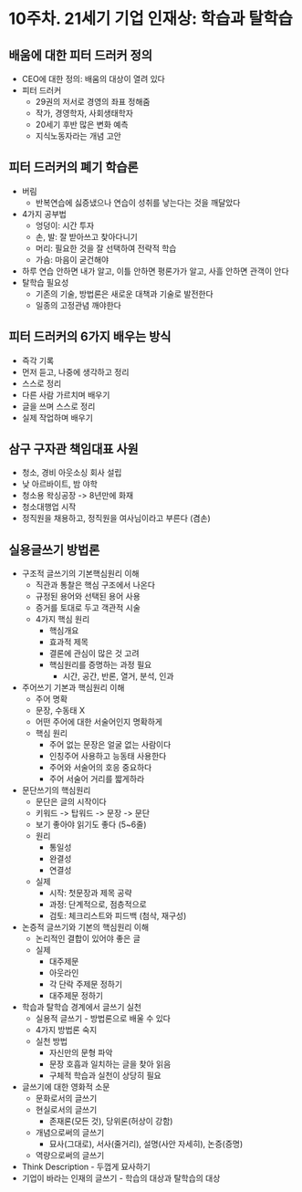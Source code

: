 # 10주차. 21세기 기업 인재상: 학습과 탈학습

## 배움에 대한 피터 드러커 정의

- CEO에 대한 정의: 배움의 대상이 열려 있다
- 피터 드러커
  - 29권의 저서로 경영의 좌표 정해줌
  - 작가, 경영학자, 사회생태학자
  - 20세기 후반 많은 변화 예측
  - 지식노동자라는 개념 고안

## 피터 드러커의 폐기 학습론

- 버림
  - 반복연습에 싫증냈으나 연습이 성취를 낳는다는 것을 깨달았다
- 4가지 공부법
  - 엉덩이: 시간 투자
  - 손, 발: 잘 받아쓰고 찾아다니기
  - 머리: 필요한 것을 잘 선택하여 전략적 학습
  - 가슴: 마음이 굳건해야
- 하루 연습 안하면 내가 알고, 이틀 안하면 평론가가 알고, 사흘 안하면 관객이 안다
- 탈학습 필요성
  - 기존의 기술, 방법론은 새로운 대책과 기술로 발전한다
  - 일종의 고정관념 깨야한다

## 피터 드러커의 6가지 배우는 방식

- 즉각 기록
- 먼저 듣고, 나중에 생각하고 정리
- 스스로 정리
- 다른 사람 가르치며 배우기
- 글을 쓰며 스스로 정리
- 실제 작업하며 배우기

## 삼구 구자관 책임대표 사원

- 청소, 경비 아웃소싱 회사 설립
- 낮 아르바이트, 밤 야학
- 청소용 왁싱공장 -> 8년만에 화재
- 청소대행업 시작
- 정직원을 채용하고, 정직원을 여사님이라고 부른다 (겸손)

## 실용글쓰기 방법론

- 구조적 글쓰기의 기본핵심원리 이해
  - 직관과 통찰은 핵심 구조에서 나온다
  - 규정된 용어와 선택된 용어 사용
  - 증거를 토대로 두고 객관적 시술
  - 4가지 핵심 원리
    - 핵심개요
    - 효과적 제목
    - 결론에 관심이 많은 것 고려
    - 핵심원리를 증명하는 과정 필요
      - 시간, 공간, 반론, 열거, 분석, 인과
- 주어쓰기 기본과 핵심원리 이해
  - 주어 명확
  - 문장, 수동태 X
  - 어떤 주어에 대한 서술어인지 명확하게
  - 핵심 원리
    - 주어 없는 문장은 얼굴 없는 사람이다
    - 인칭주어 사용하고 능동태 사용한다
    - 주어와 서술어의 호응 중요하다
    - 주어 서술어 거리를 짧게하라
- 문단쓰기의 핵심원리
  - 문단은 글의 시작이다
  - 키워드 -> 탑워드 -> 문장 -> 문단
  - 보기 좋아야 읽기도 좋다 (5~6줄)
  - 원리
    - 통일성
    - 완결성
    - 연결성
  - 실제
    - 시작: 첫문장과 제목 공략
    - 과정: 단계적으로, 점층적으로
    - 검토: 체크리스트와 피드백 (첨삭, 재구성)
- 논증적 글쓰기와 기본의 핵심원리 이해
  - 논리적인 결합이 있어야 좋은 글
  - 실제
    - 대주제문
    - 아웃라인
    - 각 단락 주제문 정하기
    - 대주제문 정하기
- 학습과 탈학습 경계에서 글쓰기 실천
  - 실용적 글쓰기 - 방법론으로 배울 수 있다
  - 4가지 방법론 숙지
  - 실천 방법
    - 자신만의 문형 파악
    - 문장 호흡과 일치하는 글을 찾아 읽음
    - 구체적 학습과 실천이 상당히 필요
- 글쓰기에 대한 영화적 소문
  - 문화로서의 글쓰기
  - 현실로서의 글쓰기
    - 존재론(모든 것), 당위론(허상이 강함)
  - 개념으로써의 글쓰기
    - 묘사(그대로), 서사(줄거리), 설명(사안 자세히), 논증(증명)
  - 역량으로써의 글쓰기
- Think Description - 두껍게 묘사하기
- 기업이 바라는 인재의 글쓰기 - 학습의 대상과 탈학습의 대상

